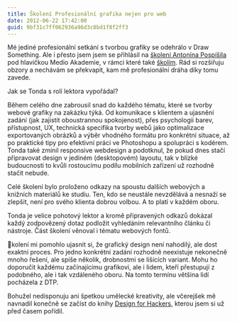 ```yaml
---
title: Školení Profesionální grafika nejen pro web
date: 2012-06-22 17:42:00
guid: 9bf31c7ff062936a96d3c8bd1f8f2ff3
---
```


Mé jediné profesionální setkání s tvorbou grafiky se odehrálo v Draw Something. Ale i přesto jsem jsem se přihlásil na [školení Antonína Pospíšila](http://akademie.medio.cz/grafika) pod hlavičkou Medio Akademie, v rámci které také [školím](http://akademie.medio.cz/vyvoj-webovych-aplikaci). Rád si rozšiřuju obzory a nechávám se překvapit, kam mě profesionální dráha díky tomu zavede.

Jak se Tonda s rolí lektora vypořádal?

Během celého dne zabrousil snad do každého tématu, které se tvorby webové grafiky na zakázku týká. Od komunikace s klientem a ujasnění zadání (jak zajistit oboustrannou spokojenost), přes psychologii barev, přístupnost, UX, technická specifika tvorby webů jako optimalizace exportovaných obrázků a výběr vhodného formátu pro konkrétní situace, až po praktické tipy pro efektivní práci ve Photoshopu a spolupráci s kodérem. Tonda také zmínil responsive webdesign a podotknul, že pokud dnes stačí připravovat design v jediném (desktopovém) layoutu, tak v blízké budoucnosti to kvůli rostoucímu podílu mobilních zařízení už rozhodně stačit nebude.

Celé školení bylo proloženo odkazy na spoustu dalších webových a knižních materiálů ke studiu. Ten, kdo se neustále nevzdělává a nesnaží se zlepšit, není pro svého klienta dobrou volbou. A to platí v každém oboru.

Tonda je velice pohotový lektor a kromě připravených odkazů dokázal každý zodpovězený dotaz podložit vyhledáním relevantního článku či nástroje. Část školení věnoval i tématu webových fontů.

kolení mi pomohlo ujasnit si, že grafický design není nahodilý, ale dost exaktní proces. Pro jedno konkrétní zadání rozhodně neexistuje nekonečně mnoho řešení, ale spíše několik, drobnostmi se lišících variant. Mohu ho doporučit každému začínajícímu grafikovi, ale i lidem, kteří přestupují z podobného, ale i tak vzdáleného oboru. Na tomto termínu většina lidí pocházela z DTP.

Bohužel nedisponuju ani špetkou umělecké kreativity, ale včerejšek mě navnadil konečně se začíst do knihy [Design for Hackers](http://designforhackers.com/), kterou jsem si už před časem pořídil.
